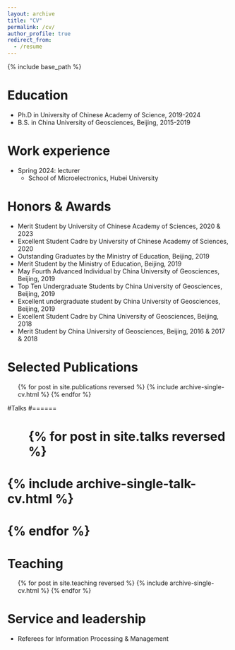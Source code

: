 ```yaml
---
layout: archive
title: "CV"
permalink: /cv/
author_profile: true
redirect_from:
  - /resume
---
```


{% include base_path %}

Education
======
* Ph.D in University of Chinese Academy of Science, 2019-2024
* B.S. in China University of Geosciences, Beijing, 2015-2019

Work experience
======
* Spring 2024: lecturer
  * School of Microelectronics, Hubei University

  
Honors & Awards
======
* Merit Student by University of Chinese Academy of Sciences, 2020 & 2023
* Excellent Student Cadre by University of Chinese Academy of Sciences, 2020
* Outstanding Graduates by the Ministry of Education, Beijing, 2019
* Merit Student by the Ministry of Education, Beijing, 2019
* May Fourth Advanced Individual by China University of Geosciences, Beijing, 2019
* Top Ten Undergraduate Students by China University of Geosciences, Beijing, 2019
* Excellent undergraduate student by China University of Geosciences, Beijing, 2019
* Excellent Student Cadre by China University of Geosciences, Beijing, 2018
* Merit Student by China University of Geosciences, Beijing, 2016 & 2017 & 2018


Selected Publications
======
  <ul>{% for post in site.publications reversed %}
    {% include archive-single-cv.html %}
  {% endfor %}</ul>
  
#Talks
#======
#  <ul>{% for post in site.talks reversed %}
#    {% include archive-single-talk-cv.html  %}
#  {% endfor %}</ul>
  
Teaching
======
  <ul>{% for post in site.teaching reversed %}
    {% include archive-single-cv.html %}
  {% endfor %}</ul>
  
Service and leadership
======
* Referees for Information Processing & Management
